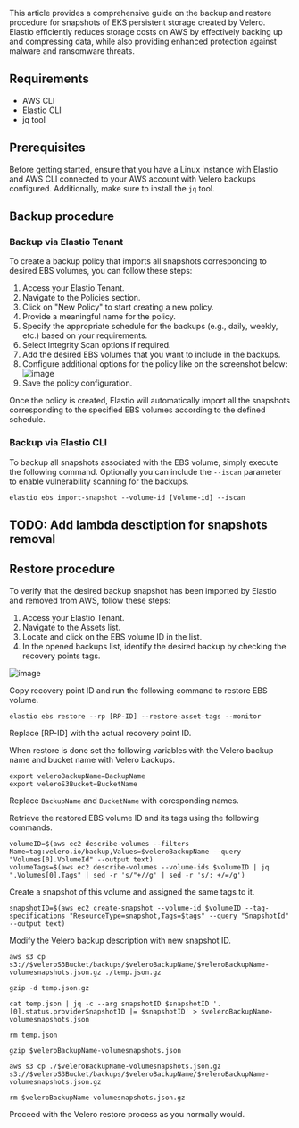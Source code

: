 This article provides a comprehensive guide on the backup and restore procedure for snapshots of EKS persistent storage created by Velero. 
Elastio efficiently reduces storage costs on AWS by effectively backing up and compressing data, while also providing enhanced protection against malware and ransomware threats.

## Requirements
- AWS CLI
- Elastio CLI
- jq tool

## Prerequisites
Before getting started, ensure that you have a Linux instance with Elastio and AWS CLI connected to your AWS account with Velero backups configured. Additionally, make sure to install the `jq` tool.

## Backup procedure

### Backup via Elastio Tenant
To create a backup policy that imports all snapshots corresponding to desired EBS volumes, you can follow these steps:

1. Access your Elastio Tenant.
2. Navigate to the Policies section.
3. Click on "New Policy" to start creating a new policy.
4. Provide a meaningful name for the policy.
5. Specify the appropriate schedule for the backups (e.g., daily, weekly, etc.) based on your requirements.
6. Select Integrity Scan options if required.
7. Add the desired EBS volumes that you want to include in the backups.
8. Configure additional options for the policy like on the screenshot below:
![image](https://github.com/elastio/contrib/assets/81738703/3f3e0103-806e-435e-870c-79b98caf5748)
9. Save the policy configuration.
   
Once the policy is created, Elastio will automatically import all the snapshots corresponding to the specified EBS volumes according to the defined schedule.

### Backup via Elastio CLI
To backup all snapshots associated with the EBS volume, simply execute the following command. Optionally you can include the `--iscan` parameter to enable vulnerability scanning for the backups.

```
elastio ebs import-snapshot --volume-id [Volume-id] --iscan
```

## TODO: Add lambda desctiption for snapshots removal

## Restore procedure
To verify that the desired backup snapshot has been imported by Elastio and removed from AWS, follow these steps:
1. Access your Elastio Tenant.
2. Navigate to the Assets list.
3. Locate and click on the EBS volume ID in the list.
4. In the opened backups list, identify the desired backup by checking the recovery points tags.

![image](https://github.com/elastio/contrib/assets/81738703/7a1eea5d-c5b3-4bad-a196-f0f22724feb3)

Copy recovery point ID and run the following command to restore EBS volume.

```
elastio ebs restore --rp [RP-ID] --restore-asset-tags --monitor
```
Replace [RP-ID] with the actual recovery point ID.

When restore is done set the following variables with the Velero backup name and bucket name with Velero backups.

```
export veleroBackupName=BackupName
export veleroS3Bucket=BucketName
```
Replace `BackupName` and `BucketName` with coresponding names.

Retrieve the restored EBS volume ID and its tags using the following commands.

```
volumeID=$(aws ec2 describe-volumes --filters Name=tag:velero.io/backup,Values=$veleroBackupName --query "Volumes[0].VolumeId" --output text)
volumeTags=$(aws ec2 describe-volumes --volume-ids $volumeID | jq ".Volumes[0].Tags" | sed -r 's/"+//g' | sed -r 's/: +/=/g')
```

Create a snapshot of this volume and assigned the same tags to it.

```
snapshotID=$(aws ec2 create-snapshot --volume-id $volumeID --tag-specifications "ResourceType=snapshot,Tags=$tags" --query "SnapshotId" --output text)
```

Modify the Velero backup description with new snapshot ID.

```
aws s3 cp s3://$veleroS3Bucket/backups/$veleroBackupName/$veleroBackupName-volumesnapshots.json.gz ./temp.json.gz

gzip -d temp.json.gz

cat temp.json | jq -c --arg snapshotID $snapshotID '.[0].status.providerSnapshotID |= $snapshotID' > $veleroBackupName-volumesnapshots.json

rm temp.json

gzip $veleroBackupName-volumesnapshots.json

aws s3 cp ./$veleroBackupName-volumesnapshots.json.gz s3://$veleroS3Bucket/backups/$veleroBackupName/$veleroBackupName-volumesnapshots.json.gz 

rm $veleroBackupName-volumesnapshots.json.gz 
```

Proceed with the Velero restore process as you normally would.
